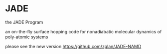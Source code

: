 JADE
====
the JADE Program

an on-the-fly surface hopping code for nonadiabatic molecular dynamics of poly-atomic systems

please see the new version https://github.com/zglan/JADE-NAMD


